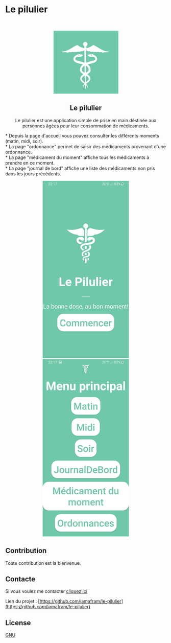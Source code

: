 # Le pilulier

<!-- ABOUT THE PROJECT -->

<!-- PROJECT LOGO -->
<br />
<p align="center">
  <a href="https://github.com/iamafram/le-pilulier/">
    <img src="img/logo.png" alt="Logo">
  </a>

  <h2 align="center">Le pilulier</h2>

  <p align="center">
    Le pilulier est une application simple de prise en main déstinée aux personnes âgées pour leur consommation de médicaments.
    <br />
  </p>
</p>

<p>
  * Depuis la page d'accueil vous pouvez consulter les différents moments (matin, midi, soir). <br />
  * La page "ordonnance" permet de saisir des médicaments provenant d'une ordonnance. <br />
  * La page "médicament du moment" affiche tous les médicaments à prendre en ce moment. <br />
  * La page "journal de bord" affiche une liste des médicaments non pris dans les jours précédents. <br />
</p>


<p align="center">
    <img src="img/accueil.jpg" alt="accueil" width="270" height="555">
    <img src="img/menu.jpg" alt="menu" width="270" height="555">
  </a>
</p>


<!-- CONTRIBUTING -->
## Contribution
Toute contribution est la bienvenue. 

<!-- CONTACT -->
## Contacte
Si vous voulez me contacter [cliquez ici](mailto:afram.diril@edu.univ-paris13.fr)

Lien du projet : [https://github.com/iamafram/le-pilulier](https://github.com/iamafram/le-pilulier)

<!-- LICENSE -->
## License
[GNU](https://github.com/iamafram/le-pilulier/blob/master/LICENSE)